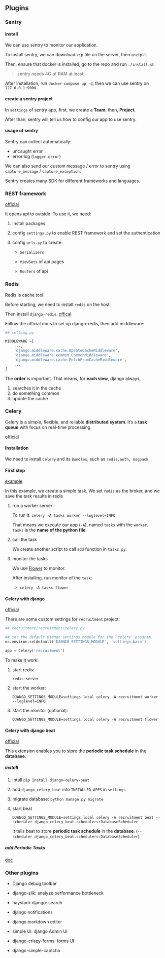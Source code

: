 ## Plugins

### Sentry
#### install
We can use sentry to monitor our application.

To install sentry, we can download `zip` file on the server, then `unzip` it.

Then, ensure that docker is installed, go to the repo and run `./install.sh`

> sentry needs 4G of RAM at least.

After installation, run `docker-compose up -d`, then we can use sentry on `127.0.0.1:9000`

#### create a sentry project
In `settings` of sentry app, first, we create a **Team**, then, **Project**.

After than, sentry will tell us how to config our app to use sentry.

#### usage of sentry

Sentry can collect automatically:

- uncaught error
- error log (`logger.error`)

We can also send our custom message / error to sentry using `capture_message` / `capture_exception`.

Sentry creates many SDK for different frameworks and languages.

### REST framework

[official](https://www.django-rest-framework.org/)

It opens api to outside. To use it, we need:

1. install packages

2. config `settings.py` to enable REST framework and set the authentication

3. config `urls.py` to create:

   - `Serializers`

   - `ViewSets` of api pages

   - `Routers` of api

### Redis

Redis is cache tool.

Before starting, we need to install `redis` on the host.

Then install `django-redis`. [offical](https://github.com/jazzband/django-redis)

Follow the official docs to set up django-redis, then add middleware:

```python
## setting.py

MIDDLEWARE =[
    ...,
    'django.middleware.cache.UpdateCacheMiddleware',
    'django.middleware.common.CommonMiddleware',
    'django.middleware.cache.FetchFromCacheMiddleware',
    ...
]
```

The **order** is important. That means, for **each view**, django always,

1. searches it in the cache
2. do something common
3. update the cache

### Celery

Celery is a simple, flexible, and reliable **distributed system**. It’s a **task queue** with focus on real-time processing.

[official](https://docs.celeryproject.org/en/stable/getting-started/introduction.html#get-started)

#### Installation

We need to install `Celery` and its `Bundles`, such as `redis,auth, msgpack`

#### First step

[example](https://docs.celeryproject.org/en/stable/getting-started/first-steps-with-celery.html#first-steps)

In this example, we create a simple task. We set `redis` as the broker, and we save the task results in redis

1. run a worker server

   To run it: `celery -A tasks worker --loglevel=INFO`

   That means we execute our app (`-A`), named `tasks` with the `worker`. `tasks` is the **name of the python file**.

2. call the task

   We create another script to call `add` function in `tasks.py`.

3. monitor the tasks

   We use [Flower](https://docs.celeryproject.org/en/stable/userguide/monitoring.html?highlight=flower#flower-real-time-celery-web-monitor) to monitor.

   After installing, run monitor of the `task`:

   - `celery -A tasks flower`

#### Celery with django

[official](https://docs.celeryproject.org/en/stable/django/first-steps-with-django.html)

There are some custom settings for `recruitment` project:

```python
## recruitment/recruitment/celery.py

## set the default Django settings module for the 'celery' program.
os.environ.setdefault('DJANGO_SETTINGS_MODULE', 'settings.base')

app = Celery('recruitment')
```

To make it work:

1. start redis:

   ```command
   redis-server
   ```

2. start the worker:

   ```command
   DJANGO_SETTINGS_MODULE=settings.local celery -A recruitment worker --loglevel=INFO
   ```

3. start the monitor (optional):

   ```command
   DJANGO_SETTINGS_MODULE=settings.local celery -A recruitment flower
   ```

#### Celery with django beat

[official](https://django-celery-beat.readthedocs.io/en/latest/)

This extension enables you to store the **periodic task schedule** in the **database**.

##### install

1. intall `pip install django-celery-beat`

2. add `django_celery_beat` into `INSTALLED_APPS` in `settings`

3. migrate database: `python manage.py migrate`

4. start beat

    ```command
    DJANGO_SETTINGS_MODULE=settings.local celery -A recruitment beat --scheduler django_celery_beat.schedulers:DatabaseScheduler
    ```

    It tells beat to store **periodic task schedule** in the **database**. (`--scheduler django_celery_beat.schedulers:DatabaseScheduler`)

##### add Periodic Tasks

[doc](https://docs.celeryproject.org/en/stable/userguide/periodic-tasks.html)

### Other plugins

- Django debug toolbar

- django-silk: analyze performance bottleneck

- haystack django: search

- django notifications

- django markdown editor

- simple UI: django Admin UI

- django-crispy-forms: forms UI

- django-simple-captcha